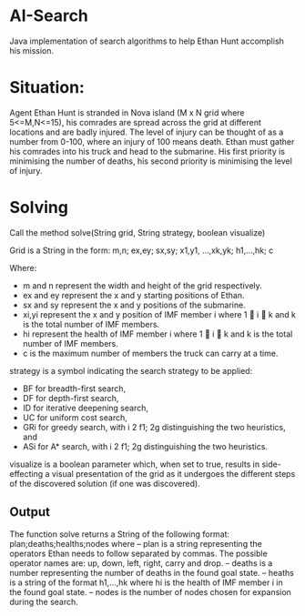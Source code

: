 # AI-Search
Java implementation of search algorithms to help Ethan Hunt accomplish his mission.

# Situation:
Agent Ethan Hunt is stranded in Nova island (M x N grid where 5<=M,N<=15), his comrades are spread across the grid at different locations and are badly injured. The level of injury can be thought of as a number from 0-100, where an injury of 100 means death. Ethan must gather his comrades into his truck and head to the submarine. His first priority is minimising the number of deaths, his second priority is minimising the level of injury.

# Solving
Call the method solve(String grid, String strategy, boolean visualize)

Grid is a String in the form:
m,n; ex,ey; sx,sy;
x1,y1, ...,xk,yk;
h1,...,hk;
c

Where: 
* m and n represent the width and height of the grid respectively.
* ex and ey represent the x and y starting positions of Ethan.
* sx and sy represent the x and y positions of the submarine.
* xi,yi represent the x and y position of IMF member i where 1  i  k and
k is the total number of IMF members.
* hi represent the health of IMF member i where 1  i  k and k is the total
number of IMF members.
* c is the maximum number of members the truck can carry at a time.

strategy is a symbol indicating the search strategy to be applied:
* BF for breadth-first search,
* DF for depth-first search,
* ID for iterative deepening search,
* UC for uniform cost search,
* GRi for greedy search, with i 2 f1; 2g distinguishing the two heuristics, and
* ASi for A* search, with i 2 f1; 2g distinguishing the two heuristics.

visualize is a boolean parameter which, when set to true, results in
side-effecting a visual presentation of the grid as it undergoes the different
steps of the discovered solution (if one was discovered).

## Output

The function solve returns a String of the following format: plan;deaths;healths;nodes
where
– plan is a string representing the operators Ethan needs to follow separated by
commas. The possible operator names are: up, down, left, right, carry
and drop.
– deaths is a number representing the number of deaths in the found goal state.
– heaths is a string of the format h1,...,hk where hi is the health of IMF member
i in the found goal state.
– nodes is the number of nodes chosen for expansion during the search.



